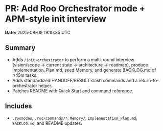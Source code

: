 # PR: Add Roo Orchestrator mode + APM-style init interview

**Date:** 2025-08-09 19:10:35 UTC

## Summary
- Adds `/init-orchestrator` to perform a multi-round interview (vision/scope → current state → architecture → roadmap), produce Implementation_Plan.md, seed Memory, and generate BACKLOG.md of ≤45m tasks.
- Adds standardized HANDOFF/RESULT slash commands and a return-to-orchestrator helper.
- Patches README with Quick Start and command reference.

## Includes
- `.roomodes`, `.roo/commands/*`, `Memory/`, `Implementation_Plan.md`, `BACKLOG.md`, and README updates.
